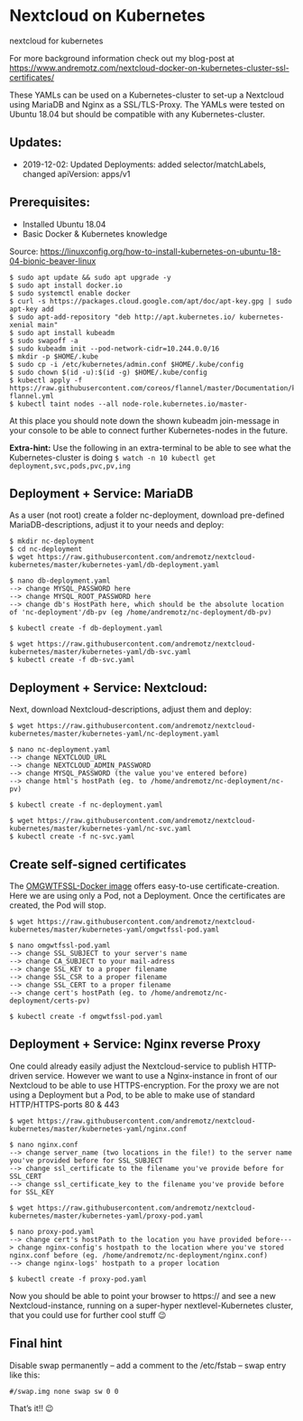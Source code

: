 # Nextcloud on Kubernetes
nextcloud for kubernetes

For more background information check out my blog-post at https://www.andremotz.com/nextcloud-docker-on-kubernetes-cluster-ssl-certificates/ 

These YAMLs can be used on a Kubernetes-cluster to set-up a Nextcloud using MariaDB and Nginx as a SSL/TLS-Proxy. The YAMLs were tested on Ubuntu 18.04 but should be compatible with any Kubernetes-cluster.

## Updates:
* 2019-12-02: Updated Deployments: added selector/matchLabels, changed apiVersion: apps/v1

## Prerequisites:
* Installed Ubuntu 18.04
* Basic Docker & Kubernetes knowledge

Source: https://linuxconfig.org/how-to-install-kubernetes-on-ubuntu-18-04-bionic-beaver-linux

```
$ sudo apt update && sudo apt upgrade -y
$ sudo apt install docker.io
$ sudo systemctl enable docker
$ curl -s https://packages.cloud.google.com/apt/doc/apt-key.gpg | sudo apt-key add
$ sudo apt-add-repository "deb http://apt.kubernetes.io/ kubernetes-xenial main"
$ sudo apt install kubeadm
$ sudo swapoff -a
$ sudo kubeadm init --pod-network-cidr=10.244.0.0/16
$ mkdir -p $HOME/.kube
$ sudo cp -i /etc/kubernetes/admin.conf $HOME/.kube/config
$ sudo chown $(id -u):$(id -g) $HOME/.kube/config
$ kubectl apply -f https://raw.githubusercontent.com/coreos/flannel/master/Documentation/kube-flannel.yml
$ kubectl taint nodes --all node-role.kubernetes.io/master-
```
At this place you should note down the shown kubeadm join-message in your console to be able to connect further Kubernetes-nodes in the future.

**Extra-hint:** Use the following in an extra-terminal to be able to see what the Kubernetes-cluster is doing
`$ watch -n 10 kubectl get deployment,svc,pods,pvc,pv,ing`

## Deployment + Service: MariaDB
As a user (not root) create a folder nc-deployment, download pre-defined MariaDB-descriptions, adjust it to your needs and deploy:
```
$ mkdir nc-deployment
$ cd nc-deployment
$ wget https://raw.githubusercontent.com/andremotz/nextcloud-kubernetes/master/kubernetes-yaml/db-deployment.yaml

$ nano db-deployment.yaml
--> change MYSQL_PASSWORD here
--> change MYSQL_ROOT_PASSWORD here
--> change db's HostPath here, which should be the absolute location of 'nc-deployment'/db-pv (eg /home/andremotz/nc-deployment/db-pv)

$ kubectl create -f db-deployment.yaml

$ wget https://raw.githubusercontent.com/andremotz/nextcloud-kubernetes/master/kubernetes-yaml/db-svc.yaml
$ kubectl create -f db-svc.yaml
```

## Deployment + Service: Nextcloud:
Next, download Nextcloud-descriptions, adjust them and deploy:
```
$ wget https://raw.githubusercontent.com/andremotz/nextcloud-kubernetes/master/kubernetes-yaml/nc-deployment.yaml

$ nano nc-deployment.yaml
--> change NEXTCLOUD_URL
--> change NEXTCLOUD_ADMIN_PASSWORD
--> change MYSQL_PASSWORD (the value you've entered before)
--> change html's hostPath (eg. to /home/andremotz/nc-deployment/nc-pv)

$ kubectl create -f nc-deployment.yaml

$ wget https://raw.githubusercontent.com/andremotz/nextcloud-kubernetes/master/kubernetes-yaml/nc-svc.yaml
$ kubectl create -f nc-svc.yaml
```

## Create self-signed certificates
The [OMGWTFSSL-Docker image](https://hub.docker.com/r/paulczar/omgwtfssl/) offers easy-to-use certificate-creation. Here we are using only a Pod, not a Deployment. Once the certificates are created, the Pod will stop.
```
$ wget https://raw.githubusercontent.com/andremotz/nextcloud-kubernetes/master/kubernetes-yaml/omgwtfssl-pod.yaml

$ nano omgwtfssl-pod.yaml
--> change SSL_SUBJECT to your server's name
--> change CA_SUBJECT to your mail-adress
--> change SSL_KEY to a proper filename
--> change SSL_CSR to a proper filename
--> change SSL_CERT to a proper filename
--> change cert's hostPath (eg. to /home/andremotz/nc-deployment/certs-pv)

$ kubectl create -f omgwtfssl-pod.yaml
```

## Deployment + Service: Nginx reverse Proxy
One could already easily adjust the Nextcloud-service to publish HTTP-driven service. However we want to use a Nginx-instance in front of our Nextcloud to be able to use HTTPS-encryption. For the proxy we are not using a Deployment but a Pod, to be able to make use of standard HTTP/HTTPS-ports 80 & 443
```
$ wget https://raw.githubusercontent.com/andremotz/nextcloud-kubernetes/master/kubernetes-yaml/nginx.conf

$ nano nginx.conf
--> change server_name (two locations in the file!) to the server name you've provided before for SSL_SUBJECT
--> change ssl_certificate to the filename you've provide before for SSL_CERT
--> change ssl_certificate_key to the filename you've provide before for SSL_KEY

$ wget https://raw.githubusercontent.com/andremotz/nextcloud-kubernetes/master/kubernetes-yaml/proxy-pod.yaml

$ nano proxy-pod.yaml
--> change cert's hostPath to the location you have provided before---> change nginx-config's hostpath to the location where you've stored nginx.conf before (eg. /home/andremotz/nc-deployment/nginx.conf)
--> change nginx-logs' hostpath to a proper location

$ kubectl create -f proxy-pod.yaml
```
Now you should be able to point your browser to https://<yourserver> and see a new Nextcloud-instance, running on a super-hyper nextlevel-Kubernetes cluster, that you could use for further cool stuff 😉
  
## Final hint
Disable swap permanently – add a comment to the /etc/fstab – swap entry like this:
```
#/swap.img none swap sw 0 0
```

That’s it!! 😉
